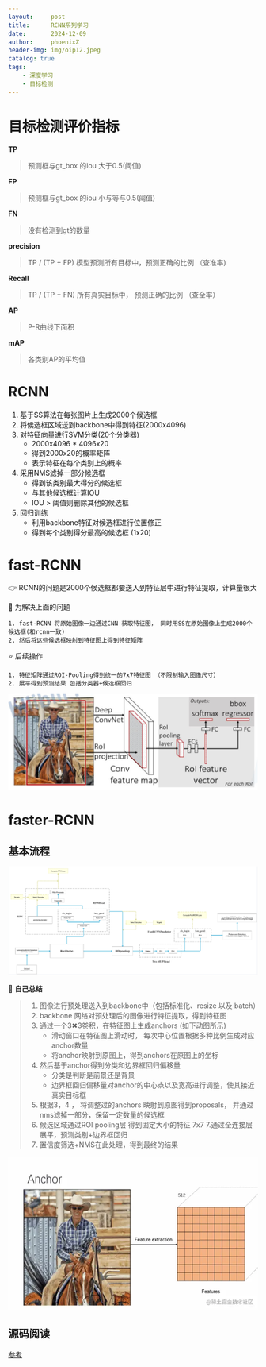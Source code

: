 ```yaml
---
layout:     post
title:      RCNN系列学习
date:       2024-12-09
author:     phoenixZ
header-img: img/oip12.jpeg
catalog: true
tags:
    - 深度学习
    - 目标检测
---
```

# 目标检测评价指标

 **TP**

> 预测框与gt_box 的iou 大于0.5(阈值)

 **FP**

> 预测框与gt_box 的iou 小与等与0.5(阈值)

 **FN**

> 没有检测到gt的数量

 **precision**

> TP / (TP + FP)
> 模型预测所有目标中，预测正确的比例 （查准率)

 **Recall**

> TP / (TP + FN)
> 所有真实目标中， 预测正确的比例 （查全率）

 **AP**

> P-R曲线下面积

 **mAP**

> 各类别AP的平均值

# RCNN

1. 基于SS算法在每张图片上生成2000个候选框
2. 将候选框区域送到backbone中得到特征(2000x4096)
3. 对特征向量进行SVM分类(20个分类器)
   - 2000x4096  * 4096x20
   - 得到2000x20的概率矩阵
   - 表示特征在每个类别上的概率
4. 采用NMS滤掉一部分候选框
   - 得到该类别最大得分的候选框
   - 与其他候选框计算IOU
   - IOU > 阈值则删除其他的候选框
5. 回归训练
   - 利用backbone特征对候选框进行位置修正
   - 得到每个类别得分最高的候选框 (1x20)

# fast-RCNN

  👉 RCNN的问题是2000个候选框都要送入到特征层中进行特征提取，计算量很大

  🎯  为解决上面的问题

    1. fast-RCNN 将原始图像一边通过CNN 获取特征图， 同时用SS在原始图像上生成2000个候选框(和rcnn一致)
    2. 然后将这些候选框映射到特征图上得到特征矩阵

 ⭐️ 后续操作

    1. 特征矩阵通过ROI-Pooling得到统一的7x7特征图 （不限制输入图像尺寸）
    2. 展平得到预测结果 包括分类器+候选框回归

![](./../../../img/fast-rcnn.png)

# faster-RCNN

## 基本流程

  ![](./../../../img/faster-rcnn.png)

🎯 **自己总结**

> 1. 图像进行预处理送入到backbone中（包括标准化、resize 以及 batch）
> 2. backbone 网络对预处理后的图像进行特征提取，得到特征图
> 3. 通过一个3✖3卷积，在特征图上生成anchors (如下动图所示)
>    - 滑动窗口在特征图上滑动时， 每次中心位置根据多种比例生成对应anchor数量
>    - 将anchor映射到原图上，得到anchors在原图上的坐标
> 4. 然后基于anchor得到分类和边界框回归偏移量
>    - 分类是判断是前景还是背景
>    - 边界框回归偏移量对anchor的中心点以及宽高进行调整，使其接近真实目标框
> 5. 根据3，4 ， 将调整过的anchors 映射到原图得到proposals， 并通过nms滤掉一部分，保留一定数量的候选框
> 6. 候选区域通过ROI pooling层 得到固定大小的特征 7x7
>    7.通过全连接层展平，预测类别+边界框回归
> 7. 置信度筛选+NMS在此处理，得到最终的结果

![](../../../img/anchors.webp)

## 源码阅读

[参考](https://www.bilibili.com/video/BV1of4y1m7nj/?spm_id_from=333.788.player.switch&vd_source=27496f8ff7e0273476a3325b73c29072&p=5)
